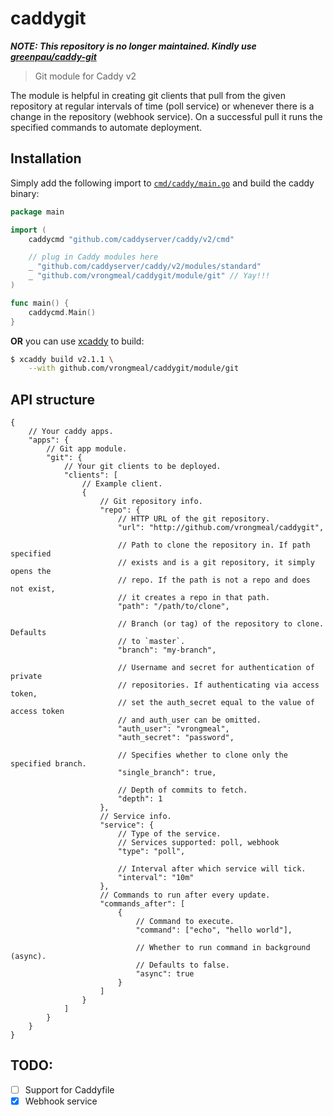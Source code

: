 # caddygit

_**NOTE: This repository is no longer maintained. Kindly use [greenpau/caddy-git](https://github.com/greenpau/caddy-git)**_

> Git module for Caddy v2

The module is helpful in creating git clients that pull from the given
repository at regular intervals of time (poll service) or whenever there
is a change in the repository (webhook service). On a successful pull
it runs the specified commands to automate deployment.

## Installation

Simply add the following import to
[`cmd/caddy/main.go`](https://github.com/caddyserver/caddy/blob/master/cmd/caddy/main.go)
and build the caddy binary:

```go
package main

import (
	caddycmd "github.com/caddyserver/caddy/v2/cmd"

	// plug in Caddy modules here
	_ "github.com/caddyserver/caddy/v2/modules/standard"
	_ "github.com/vrongmeal/caddygit/module/git" // Yay!!!
)

func main() {
	caddycmd.Main()
}
```

**OR** you can use [xcaddy](https://github.com/caddyserver/xcaddy) to build:

```bash
$ xcaddy build v2.1.1 \
    --with github.com/vrongmeal/caddygit/module/git
```

## API structure

```jsonc
{
    // Your caddy apps.
    "apps": {
        // Git app module.
        "git": {
            // Your git clients to be deployed.
            "clients": [
                // Example client.
                {
                    // Git repository info.
                    "repo": {
                        // HTTP URL of the git repository.
                        "url": "http://github.com/vrongmeal/caddygit",

                        // Path to clone the repository in. If path specified
                        // exists and is a git repository, it simply opens the
                        // repo. If the path is not a repo and does not exist,
                        // it creates a repo in that path.
                        "path": "/path/to/clone",

                        // Branch (or tag) of the repository to clone. Defaults
                        // to `master`.
                        "branch": "my-branch",

                        // Username and secret for authentication of private
                        // repositories. If authenticating via access token,
                        // set the auth_secret equal to the value of access token
                        // and auth_user can be omitted.
                        "auth_user": "vrongmeal",
                        "auth_secret": "password",

                        // Specifies whether to clone only the specified branch.
                        "single_branch": true,

                        // Depth of commits to fetch.
                        "depth": 1
                    },
                    // Service info.
                    "service": {
                        // Type of the service.
                        // Services supported: poll, webhook
                        "type": "poll",

                        // Interval after which service will tick.
                        "interval": "10m"
                    },
                    // Commands to run after every update.
                    "commands_after": [
                        {
                            // Command to execute.
                            "command": ["echo", "hello world"],

                            // Whether to run command in background (async).
                            // Defaults to false.
                            "async": true
                        }
                    ]
                }
            ]
        }
    }
}
```

## TODO:

- [ ] Support for Caddyfile
- [x] Webhook service
